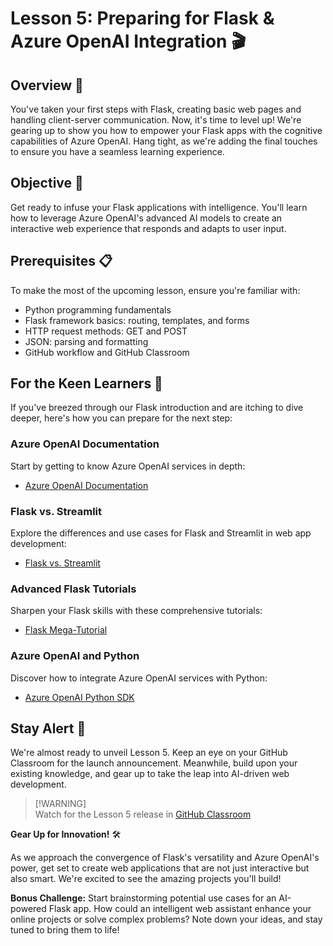 <!-- /lessons/lesson5/lesson5_placeholder.md-->  
# Lesson 5: Preparing for Flask & Azure OpenAI Integration 🎬  
   
## Overview 🌟  
   
You've taken your first steps with Flask, creating basic web pages and handling client-server communication. Now, it's time to level up! We're gearing up to show you how to empower your Flask apps with the cognitive capabilities of Azure OpenAI. Hang tight, as we're adding the final touches to ensure you have a seamless learning experience.  
   
## Objective 🥅  
   
Get ready to infuse your Flask applications with intelligence. You'll learn how to leverage Azure OpenAI's advanced AI models to create an interactive web experience that responds and adapts to user input.  
   
## Prerequisites 📋  
   
To make the most of the upcoming lesson, ensure you're familiar with:  
   
- Python programming fundamentals  
- Flask framework basics: routing, templates, and forms  
- HTTP request methods: GET and POST  
- JSON: parsing and formatting  
- GitHub workflow and GitHub Classroom  
   
## For the Keen Learners 🌱  
   
If you've breezed through our Flask introduction and are itching to dive deeper, here's how you can prepare for the next step:  
   
### Azure OpenAI Documentation  
   
Start by getting to know Azure OpenAI services in depth:  
   
- [Azure OpenAI Documentation](https://docs.microsoft.com/en-us/azure/cognitive-services/openai/)  
   
### Flask vs. Streamlit  
   
Explore the differences and use cases for Flask and Streamlit in web app development:  
   
- [Flask vs. Streamlit](https://blog.streamlit.io/vs-code-streamlit/)  
   
### Advanced Flask Tutorials  
   
Sharpen your Flask skills with these comprehensive tutorials:  
   
- [Flask Mega-Tutorial](https://blog.miguelgrinberg.com/post/the-flask-mega-tutorial-part-i-hello-world)  
   
### Azure OpenAI and Python  
   
Discover how to integrate Azure OpenAI services with Python:  
   
- [Azure OpenAI Python SDK](https://github.com/Azure/azure-sdk-for-python/tree/main/sdk/cognitivelanguage/azure-ai-language-conversations)  
   
## Stay Alert 🚨  
   
We're almost ready to unveil Lesson 5. Keep an eye on your GitHub Classroom for the launch announcement. Meanwhile, build upon your existing knowledge, and gear up to take the leap into AI-driven web development.  
   
> [!WARNING] <!--[!ATTENTION] ⚠️-->  
> Watch for the Lesson 5 release in [GitHub Classroom](https://classroom.github.com/a/KddoilYB)  
   
**Gear Up for Innovation!** 🛠️  
   
As we approach the convergence of Flask's versatility and Azure OpenAI's power, get set to create web applications that are not just interactive but also smart. We're excited to see the amazing projects you'll build!  
   
**Bonus Challenge:** Start brainstorming potential use cases for an AI-powered Flask app. How could an intelligent web assistant enhance your online projects or solve complex problems? Note down your ideas, and stay tuned to bring them to life!